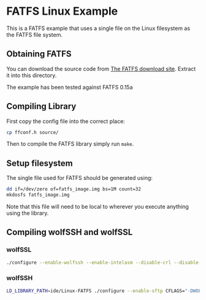 # FATFS Linux Example

This is a FATFS example that uses a single file on the Linux filesystem as the
FATFS file system.

## Obtaining FATFS

You can download the source code from
[The FATFS download site](http://elm-chan.org/fsw/ff/archives.html). Extract it
into this directory.

The example has been tested against FATFS 0.15a

## Compiling Library

First copy the config file into the correct place:

```sh
cp ffconf.h source/
```

Then to compile the FATFS library simply run `make`.

## Setup filesystem

The single file used for FATFS should be generated using:

```sh
dd if=/dev/zero of=fatfs_image.img bs=1M count=32
mkdosfs fatfs_image.img
```

Note that this file will need to be local to wherever you execute anything using
the library.

## Compiling wolfSSH and wolfSSL

### wolfSSL

```sh
./configure --enable-wolfssh --enable-intelasm --disable-crl --disable-examples --disable-filesystem CFLAGS="-DNO_WOLFSSL_DIR"
```

### wolfSSH

```sh
LD_LIBRARY_PATH=ide/Linux-FATFS ./configure --enable-sftp CFLAGS="-DWOLFSSH_FATFS -Iide/Linux-FATFS/source -DSTDIN_FILENO=0 -DPRINTF=printf" LDFLAGS="-Lide/Linux-FATFS -lfatfs"
```

